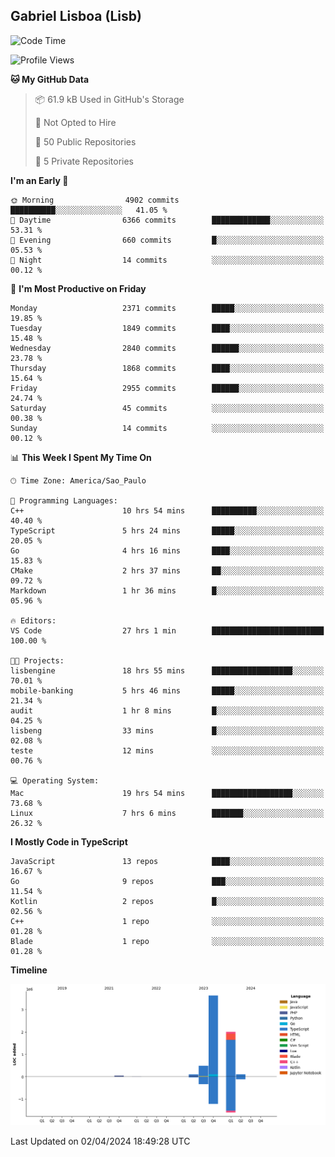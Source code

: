 ## Gabriel Lisboa (Lisb)

<!--START_SECTION:waka-->
![Code Time](http://img.shields.io/badge/Code%20Time-497%20hrs%2021%20mins-blue)

![Profile Views](http://img.shields.io/badge/Profile%20Views-0-blue)

**🐱 My GitHub Data** 

> 📦 61.9 kB Used in GitHub's Storage 
 > 
> 🚫 Not Opted to Hire
 > 
> 📜 50 Public Repositories 
 > 
> 🔑 5 Private Repositories 
 > 
**I'm an Early 🐤** 

```text
🌞 Morning                4902 commits        ██████████░░░░░░░░░░░░░░░   41.05 % 
🌆 Daytime                6366 commits        █████████████░░░░░░░░░░░░   53.31 % 
🌃 Evening                660 commits         █░░░░░░░░░░░░░░░░░░░░░░░░   05.53 % 
🌙 Night                  14 commits          ░░░░░░░░░░░░░░░░░░░░░░░░░   00.12 % 
```
📅 **I'm Most Productive on Friday** 

```text
Monday                   2371 commits        █████░░░░░░░░░░░░░░░░░░░░   19.85 % 
Tuesday                  1849 commits        ████░░░░░░░░░░░░░░░░░░░░░   15.48 % 
Wednesday                2840 commits        ██████░░░░░░░░░░░░░░░░░░░   23.78 % 
Thursday                 1868 commits        ████░░░░░░░░░░░░░░░░░░░░░   15.64 % 
Friday                   2955 commits        ██████░░░░░░░░░░░░░░░░░░░   24.74 % 
Saturday                 45 commits          ░░░░░░░░░░░░░░░░░░░░░░░░░   00.38 % 
Sunday                   14 commits          ░░░░░░░░░░░░░░░░░░░░░░░░░   00.12 % 
```


📊 **This Week I Spent My Time On** 

```text
🕑︎ Time Zone: America/Sao_Paulo

💬 Programming Languages: 
C++                      10 hrs 54 mins      ██████████░░░░░░░░░░░░░░░   40.40 % 
TypeScript               5 hrs 24 mins       █████░░░░░░░░░░░░░░░░░░░░   20.05 % 
Go                       4 hrs 16 mins       ████░░░░░░░░░░░░░░░░░░░░░   15.83 % 
CMake                    2 hrs 37 mins       ██░░░░░░░░░░░░░░░░░░░░░░░   09.72 % 
Markdown                 1 hr 36 mins        █░░░░░░░░░░░░░░░░░░░░░░░░   05.96 % 

🔥 Editors: 
VS Code                  27 hrs 1 min        █████████████████████████   100.00 % 

🐱‍💻 Projects: 
lisbengine               18 hrs 55 mins      ██████████████████░░░░░░░   70.01 % 
mobile-banking           5 hrs 46 mins       █████░░░░░░░░░░░░░░░░░░░░   21.34 % 
audit                    1 hr 8 mins         █░░░░░░░░░░░░░░░░░░░░░░░░   04.25 % 
lisbeng                  33 mins             █░░░░░░░░░░░░░░░░░░░░░░░░   02.08 % 
teste                    12 mins             ░░░░░░░░░░░░░░░░░░░░░░░░░   00.76 % 

💻 Operating System: 
Mac                      19 hrs 54 mins      ██████████████████░░░░░░░   73.68 % 
Linux                    7 hrs 6 mins        ███████░░░░░░░░░░░░░░░░░░   26.32 % 
```

**I Mostly Code in TypeScript** 

```text
JavaScript               13 repos            ████░░░░░░░░░░░░░░░░░░░░░   16.67 % 
Go                       9 repos             ███░░░░░░░░░░░░░░░░░░░░░░   11.54 % 
Kotlin                   2 repos             █░░░░░░░░░░░░░░░░░░░░░░░░   02.56 % 
C++                      1 repo              ░░░░░░░░░░░░░░░░░░░░░░░░░   01.28 % 
Blade                    1 repo              ░░░░░░░░░░░░░░░░░░░░░░░░░   01.28 % 
```



**Timeline**

![Lines of Code chart](https://raw.githubusercontent.com/tenlisboa/tenlisboa/main/assets/bar_graph.png)


 Last Updated on 02/04/2024 18:49:28 UTC
<!--END_SECTION:waka-->
